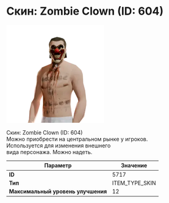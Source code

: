 # Скин: Zombie Clown (ID: 604)

![Item Image](../img/5717.webp?raw=true)

Скин: Zombie Clown (ID: 604)<br>Можно приобрести на центральном рынке у игроков.<br>Используется для изменения внешнего<br>вида персонажа. Можно надеть.


| Параметр | Значение |
|----------|----------|
| **ID** | 5717 |
| **Тип** | ITEM_TYPE_SKIN |
| **Максимальный уровень улучшения** | 12 |

